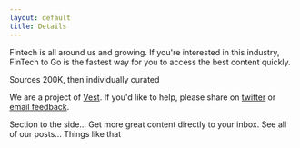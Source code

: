 ```yaml
---
layout: default
title: Details
---
```


Fintech is all around us and growing. If you're interested in this industry, FinTech to Go is the fastest way for you to access the best content quickly.

Sources 200K, then individually curated

We are a project of [Vest](www.vesthq.com). If you'd like to help, please share on [twitter](twitter.com) or [email feedback](mailto:tripathi@vesthq.com).

Section to the side...
Get more great content directly to your inbox. See all of our posts... Things like that
